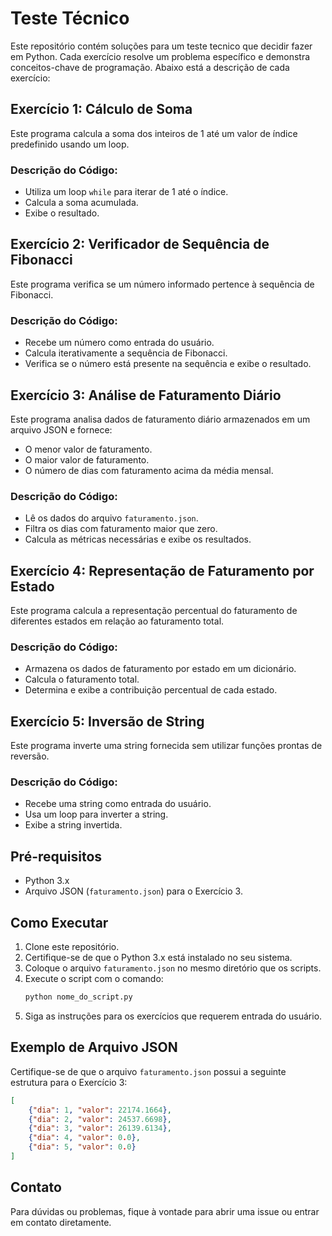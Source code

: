 # Teste Técnico

Este repositório contém soluções para um teste tecnico que decidir fazer em Python. Cada exercício resolve um problema específico e demonstra conceitos-chave de programação. Abaixo está a descrição de cada exercício:

## Exercício 1: Cálculo de Soma
Este programa calcula a soma dos inteiros de 1 até um valor de índice predefinido usando um loop.

### Descrição do Código:
- Utiliza um loop `while` para iterar de 1 até o índice.
- Calcula a soma acumulada.
- Exibe o resultado.

## Exercício 2: Verificador de Sequência de Fibonacci
Este programa verifica se um número informado pertence à sequência de Fibonacci.

### Descrição do Código:
- Recebe um número como entrada do usuário.
- Calcula iterativamente a sequência de Fibonacci.
- Verifica se o número está presente na sequência e exibe o resultado.

## Exercício 3: Análise de Faturamento Diário
Este programa analisa dados de faturamento diário armazenados em um arquivo JSON e fornece:
- O menor valor de faturamento.
- O maior valor de faturamento.
- O número de dias com faturamento acima da média mensal.

### Descrição do Código:
- Lê os dados do arquivo `faturamento.json`.
- Filtra os dias com faturamento maior que zero.
- Calcula as métricas necessárias e exibe os resultados.

## Exercício 4: Representação de Faturamento por Estado
Este programa calcula a representação percentual do faturamento de diferentes estados em relação ao faturamento total.

### Descrição do Código:
- Armazena os dados de faturamento por estado em um dicionário.
- Calcula o faturamento total.
- Determina e exibe a contribuição percentual de cada estado.

## Exercício 5: Inversão de String
Este programa inverte uma string fornecida sem utilizar funções prontas de reversão.

### Descrição do Código:
- Recebe uma string como entrada do usuário.
- Usa um loop para inverter a string.
- Exibe a string invertida.

## Pré-requisitos
- Python 3.x
- Arquivo JSON (`faturamento.json`) para o Exercício 3.

## Como Executar
1. Clone este repositório.
2. Certifique-se de que o Python 3.x está instalado no seu sistema.
3. Coloque o arquivo `faturamento.json` no mesmo diretório que os scripts.
4. Execute o script com o comando:
   ```bash
   python nome_do_script.py
   ```
5. Siga as instruções para os exercícios que requerem entrada do usuário.

## Exemplo de Arquivo JSON
Certifique-se de que o arquivo `faturamento.json` possui a seguinte estrutura para o Exercício 3:

```json
[
    {"dia": 1, "valor": 22174.1664},
    {"dia": 2, "valor": 24537.6698},
    {"dia": 3, "valor": 26139.6134},
    {"dia": 4, "valor": 0.0},
    {"dia": 5, "valor": 0.0}
]
```

## Contato
Para dúvidas ou problemas, fique à vontade para abrir uma issue ou entrar em contato diretamente.
